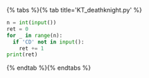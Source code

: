 {% tabs %}{% tab title='KT_deathknight.py' %}

```py
n = int(input())
ret = 0
for _ in range(n):
  if 'CD' not in input():
    ret += 1
print(ret)
```

{% endtab %}{% endtabs %}
